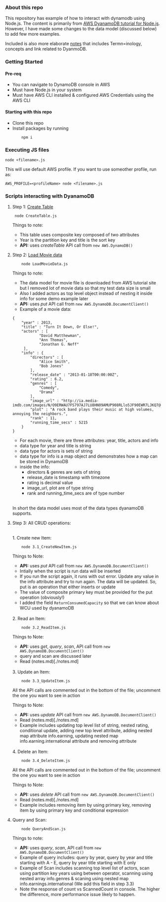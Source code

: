 ### About this repo

This repository has example of how to interact with dynamodb using Node.js. The content is primarily from [AWS DyanamoDB tutorial for Node.js](https://docs.aws.amazon.com/amazondynamodb/latest/developerguide/GettingStarted.NodeJs.html). However, I have made some changes to the data model (discussed below) to add few more examples.

Included is also more elaborate [notes](./notes.md) that includes Termn=inology, concepts and link related to DyanmoDB.

### Getting Started

#### Pre-req

- You can navigate to DynamoDB console in AWS
- Must have Node.js in your system
- Must have AWS CLI installed & configured AWS Credentials using the AWS CLI

#### Starting with this repo

- Clone this repo
- Install packages by running
  ```
      npm i
  ```

### Executing JS files

`node <filename>.js`

This will use default AWS profile. If you want to use someother profile, run as:

`AWS_PROFILE=<profileName> node <filename>.js`

### Scripts interacting with DyanamoDB

1.  Step 1: [Create Table](./CreateTable.js)

    ```
     node CreateTable.js
    ```

    Things to note:

    - This table uses composite key composed of two attributes
    - Year is the partition key and title is the sort key
    - **API:** uses _createTable_ API call from `new AWS.DynamoDB()`

2.  Step 2: [Load Movie data](./LoadMovieData.js)

    ```
        node LoadMovieData.js
    ```

    Things to note:

    - The data model for movie file is downloaded from AWS tutorial site but I removed lot of movie data so that my test data size is small
    - Also I added actors as top level object instead of nesting it inside info for some demo example later
    - **API:** uses _put_ API call from `new AWS.DynamoDB.DocumentClient()`
    - Example of a movie data:

    ```
    {
        "year" : 2013,
        "title" : "Turn It Down, Or Else!",
        "actors" : [
                "David Matthewman",
                "Ann Thomas",
                "Jonathan G. Neff"
         ],
        "info" : {
            "directors" : [
                "Alice Smith",
                "Bob Jones"
            ],
            "release_date" : "2013-01-18T00:00:00Z",
            "rating" : 6.2,
            "genres" : [
                "Comedy",
                "Drama"
            ],
            "image_url" : "http://ia.media-imdb.com/images/N/O9ERWAU7FS797AJ7LU8HN09AMUP908RLlo5JF90EWR7LJKQ7@@._V1_SX400_.jpg",
            "plot" : "A rock band plays their music at high volumes, annoying the neighbors.",
            "rank" : 11,
            "running_time_secs" : 5215
        }
    }
    ```

    - For each movie, there are three attributes: year, title, actors and info
    - data type for year and title is string
    - data type for actors is sets of string
    - data type for info is a map object and demonstrates how a map can be stored in DynamoDB
    - inside the info:
      - directors & genres are sets of string
      - release_date is timestamp with timezone
      - rating is decimal value
      - image_url, plot are of type string
      - rank and running_time_secs are of type number
        <br/> <br/>

    In short the data model uses most of the data types dyanamoDB supports.

3.  Step 3: All CRUD operations:

    <br/>
    1. Create new Item:

    ```
        node 3.1_CreateNewItem.js
    ```

    Things to Note:

    - **API:** uses _put_ API call from `new AWS.DynamoDB.DocumentClient()`
    - Intially when the script is run data will be inserted
    - If you run the script again, it runs with out error. Update any value in the info attribute and try to run again. The data will be updated. So, put is an operation that either inserts or update
    - The value of composite primary key must be provided for the put operation (obviously!)
    - I added the field `ReturnConsumedCapacity` so that we can know about WCU used by dyanamoDB

    <br/>
    2. Read an Item:

    ```
        node 3.2_ReadItem.js
    ```

    Things to Note:

    - **API:** uses _get_, _query_, _scan_, API call from `new AWS.DynamoDB.DocumentClient()`
    - query and scan are discussed later
    - Read (notes.md)[./notes.md]


    <br/>
    3. Update an Item:

    ```
        node 3.3_UpdateItem.js
    ```

    All the API calls are commented out in the bottom of the file; uncomment the one you want to see in action

    Things to Note:

    - **API:** uses _update_ API call from `new AWS.DynamoDB.DocumentClient()`
    - Read (notes.md)[./notes.md]
    - Example includes updating top level list of string, nested rating, conditional update, adding new top level attribute, adding nested map attribute info.earning, updating nested map info.earning.international attribute and removing attribute

    <br/>
    4. Delete an Item:

    ```
        node 3.4_DeleteItem.js
    ```

    All the API calls are commented out in the bottom of the file; uncomment the one you want to see in action

    Things to Note:

    - **API:** uses _delete_ API call from `new AWS.DynamoDB.DocumentClient()`
    - Read (notes.md)[./notes.md]
    - Example includes removing item by using primary key, removing item by using primary key and conditional expression

4.  Query and Scan:

    ```
        node QueryAndScan.js
    ```

    Things to note:

    - **API:** uses _query_, _scan_, API call from `new AWS.DynamoDB.DocumentClient()`
    - Example of query includes: query by year, query by year and title starting with A - E, query by year title starting with E only
    - Example of Scan includes scanning top level list of actors, scan using partition key years using between operator, scanning using nested array info.genres & scaning using nested map info.earnings.international (We add this field in step 3.3)
    - Note the response of count vs ScannedCount in console. The higher the difference, more performance issue likely to happen.
